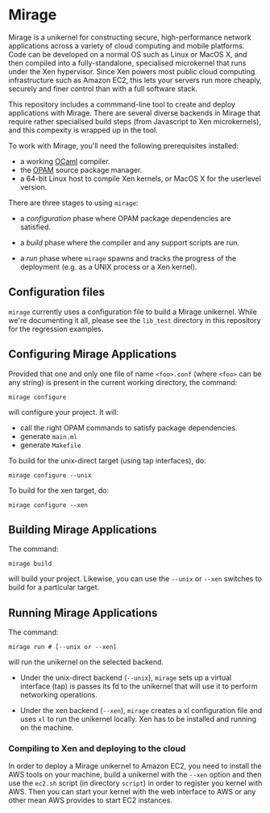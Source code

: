 # Mirage

Mirage is a unikernel for constructing secure, high-performance network
applications across a variety of cloud computing and mobile platforms. Code can
be developed on a normal OS such as Linux or MacOS X, and then compiled into a
fully-standalone, specialised microkernel that runs under the Xen hypervisor.
Since Xen powers most public cloud computing infrastructure such as Amazon EC2,
this lets your servers run more cheaply, securely and finer control than with a
full software stack.

This repository includes a commmand-line tool to create and deploy applications
with Mirage.  There are several diverse backends in Mirage that require rather
specialised build steps (from Javascript to Xen microkernels), and this
compexity is wrapped up in the tool.

To work with Mirage, you'll need the following prerequisites installed:

* a working [OCaml](http://ocaml.org) compiler.
* the [OPAM](https://opam.ocaml.org) source package manager.
* a 64-bit Linux host to compile Xen kernels, or MacOS X for the userlevel version.

There are three stages to using `mirage`:

* a *configuration* phase where OPAM package dependencies are
  satisfied.

* a *build* phase where the compiler and any support scripts are run.

* a *run* phase where `mirage` spawns and tracks the progress of the
  deployment (e.g. as a UNIX process or a Xen kernel).

## Configuration files

`mirage` currently uses a configuration file to build a Mirage unikernel.
While we're documenting it all, please see the `lib_test` directory in
this repository for the regression examples.

## Configuring Mirage Applications

Provided that one and only one file of name `<foo>.conf` (where
`<foo>` can be any string) is present in the current working
directory, the command:

```
mirage configure
```

will configure your project. It will:

* call the right OPAM commands to satisfy package dependencies.
* generate `main.ml`
* generate `Makefile`

To build for the unix-direct target (using tap interfaces), do:

```
mirage configure --unix
```

To build for the xen target, do:

```
mirage configure --xen
```

## Building Mirage Applications

The command:

```
mirage build
```

will build your project. Likewise, you can use the `--unix` or `--xen`
switches to build for a particular target.

## Running Mirage Applications

The command:

```
mirage run # [--unix or --xen]
```

will run the unikernel on the selected backend.

* Under the unix-direct backend (`--unix`), `mirage` sets up a virtual
  interface (tap) is passes its fd to the unikernel that will use it to
  perform networking operations.

* Under the xen backend (`--xen`), `mirage` creates a xl configuration
  file and uses `xl` to run the unikernel locally. Xen has to be
  installed and running on the machine.

### Compiling to Xen and deploying to the cloud

In order to deploy a Mirage unikernel to Amazon EC2, you need to
install the AWS tools on your machine, build a unikernel with the
`--xen` option and then use the `ec2.sh` script (in directory
`script`) in order to register you kernel with AWS. Then you can start
your kernel with the web interface to AWS or any other mean AWS
provides to start EC2 instances.
